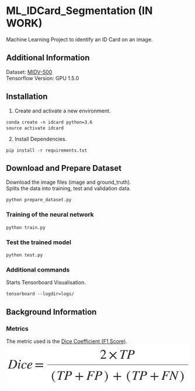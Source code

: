 # ML_IDCard_Segmentation (IN WORK)
Machine Learning Project to identify an ID Card on an image.

## Additional Information
Dataset: [MIDV-500](https://arxiv.org/abs/1807.05786)   
Tensorflow Version: GPU 1.5.0

## Installation
1. Create and activate a new environment.
```
conda create -n idcard python=3.6
source activate idcard
```
2. Install Dependencies.
```
pip install -r requirements.txt
```

## Download and Prepare Dataset
Download the image files (image and ground_truth).  
Splits the data into training, test and validation data.
```
python prepare_dataset.py
```

### Training of the neural network
```
python train.py
```

### Test the trained model
```
python test.py
```

### Additional commands
Starts Tensorboard Visualisation.
```
tensorboard --logdir=logs/
```

## Background Information

### Metrics
The metric used is the [Dice Coefficient (F1 Score)](https://arxiv.org/pdf/1606.04797v1.pdf).
![Dice F1 Scpore](assets/dice.png "Dice F1 Scpore")

